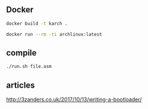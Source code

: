 
## Docker
```bash
docker build -t karch .

docker run --rm -ti archlinux:latest
```
## compile

```bash
./run.sh file.asm
```

## articles
http://3zanders.co.uk/2017/10/13/writing-a-bootloader/
